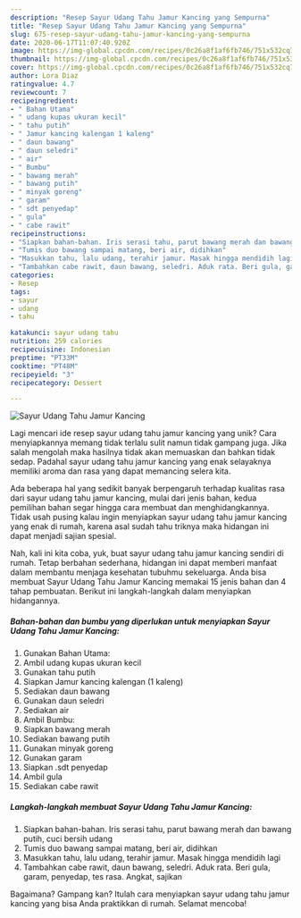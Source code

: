 ```yaml
---
description: "Resep Sayur Udang Tahu Jamur Kancing yang Sempurna"
title: "Resep Sayur Udang Tahu Jamur Kancing yang Sempurna"
slug: 675-resep-sayur-udang-tahu-jamur-kancing-yang-sempurna
date: 2020-06-17T11:07:40.920Z
image: https://img-global.cpcdn.com/recipes/0c26a8f1af6fb746/751x532cq70/sayur-udang-tahu-jamur-kancing-foto-resep-utama.jpg
thumbnail: https://img-global.cpcdn.com/recipes/0c26a8f1af6fb746/751x532cq70/sayur-udang-tahu-jamur-kancing-foto-resep-utama.jpg
cover: https://img-global.cpcdn.com/recipes/0c26a8f1af6fb746/751x532cq70/sayur-udang-tahu-jamur-kancing-foto-resep-utama.jpg
author: Lora Diaz
ratingvalue: 4.7
reviewcount: 7
recipeingredient:
- " Bahan Utama"
- " udang kupas ukuran kecil"
- " tahu putih"
- " Jamur kancing kalengan 1 kaleng"
- " daun bawang"
- " daun seledri"
- " air"
- " Bumbu"
- " bawang merah"
- " bawang putih"
- " minyak goreng"
- " garam"
- " sdt penyedap"
- " gula"
- " cabe rawit"
recipeinstructions:
- "Siapkan bahan-bahan. Iris serasi tahu, parut bawang merah dan bawang putih, cuci bersih udang"
- "Tumis duo bawang sampai matang, beri air, didihkan"
- "Masukkan tahu, lalu udang, terahir jamur. Masak hingga mendidih lagi"
- "Tambahkan cabe rawit, daun bawang, seledri. Aduk rata. Beri gula, garam, penyedap, tes rasa. Angkat, sajikan"
categories:
- Resep
tags:
- sayur
- udang
- tahu

katakunci: sayur udang tahu 
nutrition: 259 calories
recipecuisine: Indonesian
preptime: "PT33M"
cooktime: "PT48M"
recipeyield: "3"
recipecategory: Dessert

---
```



![Sayur Udang Tahu Jamur Kancing](https://img-global.cpcdn.com/recipes/0c26a8f1af6fb746/751x532cq70/sayur-udang-tahu-jamur-kancing-foto-resep-utama.jpg)

Lagi mencari ide resep sayur udang tahu jamur kancing yang unik? Cara menyiapkannya memang tidak terlalu sulit namun tidak gampang juga. Jika salah mengolah maka hasilnya tidak akan memuaskan dan bahkan tidak sedap. Padahal sayur udang tahu jamur kancing yang enak selayaknya memiliki aroma dan rasa yang dapat memancing selera kita.



Ada beberapa hal yang sedikit banyak berpengaruh terhadap kualitas rasa dari sayur udang tahu jamur kancing, mulai dari jenis bahan, kedua pemilihan bahan segar hingga cara membuat dan menghidangkannya. Tidak usah pusing kalau ingin menyiapkan sayur udang tahu jamur kancing yang enak di rumah, karena asal sudah tahu triknya maka hidangan ini dapat menjadi sajian spesial.


Nah, kali ini kita coba, yuk, buat sayur udang tahu jamur kancing sendiri di rumah. Tetap berbahan sederhana, hidangan ini dapat memberi manfaat dalam membantu menjaga kesehatan tubuhmu sekeluarga. Anda bisa membuat Sayur Udang Tahu Jamur Kancing memakai 15 jenis bahan dan 4 tahap pembuatan. Berikut ini langkah-langkah dalam menyiapkan hidangannya.

<!--inarticleads1-->

##### Bahan-bahan dan bumbu yang diperlukan untuk menyiapkan Sayur Udang Tahu Jamur Kancing:

1. Gunakan  Bahan Utama:
1. Ambil  udang kupas ukuran kecil
1. Gunakan  tahu putih
1. Siapkan  Jamur kancing kalengan (1 kaleng)
1. Sediakan  daun bawang
1. Gunakan  daun seledri
1. Sediakan  air
1. Ambil  Bumbu:
1. Siapkan  bawang merah
1. Sediakan  bawang putih
1. Gunakan  minyak goreng
1. Gunakan  garam
1. Siapkan  .sdt penyedap
1. Ambil  gula
1. Sediakan  cabe rawit




<!--inarticleads2-->

##### Langkah-langkah membuat Sayur Udang Tahu Jamur Kancing:

1. Siapkan bahan-bahan. Iris serasi tahu, parut bawang merah dan bawang putih, cuci bersih udang
1. Tumis duo bawang sampai matang, beri air, didihkan
1. Masukkan tahu, lalu udang, terahir jamur. Masak hingga mendidih lagi
1. Tambahkan cabe rawit, daun bawang, seledri. Aduk rata. Beri gula, garam, penyedap, tes rasa. Angkat, sajikan




Bagaimana? Gampang kan? Itulah cara menyiapkan sayur udang tahu jamur kancing yang bisa Anda praktikkan di rumah. Selamat mencoba!
